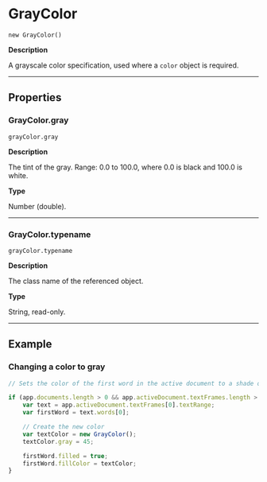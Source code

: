 # GrayColor

`new GrayColor()`

**Description**

A grayscale color specification, used where a `color` object is required.

---

## Properties

### GrayColor.gray

`grayColor.gray`

**Description**

The tint of the gray. Range: 0.0 to 100.0, where 0.0 is black and 100.0 is white.

**Type**

Number (double).

---

### GrayColor.typename

`grayColor.typename`

**Description**

The class name of the referenced object.

**Type**

String, read-only.

---

## Example

### Changing a color to gray

```javascript
// Sets the color of the first word in the active document to a shade of gray

if (app.documents.length > 0 && app.activeDocument.textFrames.length > 0) {
    var text = app.activeDocument.textFrames[0].textRange;
    var firstWord = text.words[0];

    // Create the new color
    var textColor = new GrayColor();
    textColor.gray = 45;

    firstWord.filled = true;
    firstWord.fillColor = textColor;
}
```
